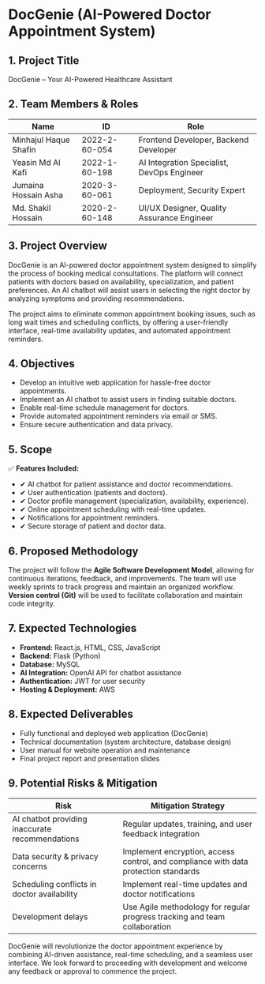 # DocGenie (AI-Powered Doctor Appointment System)

## 1. Project Title

DocGenie – Your AI-Powered Healthcare Assistant

## 2. Team Members & Roles

| Name                  | ID            | Role                                       |
| --------------------- | ------------- | ------------------------------------------ |
| Minhajul Haque Shafin | 2022-2-60-054 | Frontend Developer, Backend Developer      |
| Yeasin Md Al Kafi     | 2022-1-60-198 | AI Integration Specialist, DevOps Engineer |
| Jumaina Hossain Asha  | 2020-3-60-061 | Deployment, Security Expert                |
| Md. Shakil Hossain    | 2020-2-60-148 | UI/UX Designer, Quality Assurance Engineer |

## 3. Project Overview

DocGenie is an AI-powered doctor appointment system designed to simplify the process of booking medical consultations. The platform will connect patients with doctors based on availability, specialization, and patient preferences. An AI chatbot will assist users in selecting the right doctor by analyzing symptoms and providing recommendations.

The project aims to eliminate common appointment booking issues, such as long wait times and scheduling conflicts, by offering a user-friendly interface, real-time availability updates, and automated appointment reminders.

## 4. Objectives

- Develop an intuitive web application for hassle-free doctor appointments.
- Implement an AI chatbot to assist users in finding suitable doctors.
- Enable real-time schedule management for doctors.
- Provide automated appointment reminders via email or SMS.
- Ensure secure authentication and data privacy.

## 5. Scope

✅ **Features Included:**

- ✔ AI chatbot for patient assistance and doctor recommendations.
- ✔ User authentication (patients and doctors).
- ✔ Doctor profile management (specialization, availability, experience).
- ✔ Online appointment scheduling with real-time updates.
- ✔ Notifications for appointment reminders.
- ✔ Secure storage of patient and doctor data.

## 6. Proposed Methodology

The project will follow the **Agile Software Development Model**, allowing for continuous iterations, feedback, and improvements. The team will use weekly sprints to track progress and maintain an organized workflow. **Version control (Git)** will be used to facilitate collaboration and maintain code integrity.

## 7. Expected Technologies

- **Frontend:** React.js, HTML, CSS, JavaScript
- **Backend:** Flask (Python)
- **Database:** MySQL
- **AI Integration:** OpenAI API for chatbot assistance
- **Authentication:** JWT for user security
- **Hosting & Deployment:** AWS

## 8. Expected Deliverables

- Fully functional and deployed web application (DocGenie)
- Technical documentation (system architecture, database design)
- User manual for website operation and maintenance
- Final project report and presentation slides

## 9. Potential Risks & Mitigation

| Risk                                            | Mitigation Strategy                                                                 |
| ----------------------------------------------- | ----------------------------------------------------------------------------------- |
| AI chatbot providing inaccurate recommendations | Regular updates, training, and user feedback integration                            |
| Data security & privacy concerns                | Implement encryption, access control, and compliance with data protection standards |
| Scheduling conflicts in doctor availability     | Implement real-time updates and doctor notifications                                |
| Development delays                              | Use Agile methodology for regular progress tracking and team collaboration          |

DocGenie will revolutionize the doctor appointment experience by combining AI-driven assistance, real-time scheduling, and a seamless user interface. We look forward to proceeding with development and welcome any feedback or approval to commence the project.
